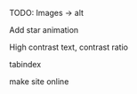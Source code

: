 TODO:
Images -> alt

Add star animation

High contrast text, contrast ratio

tabindex

make site online
